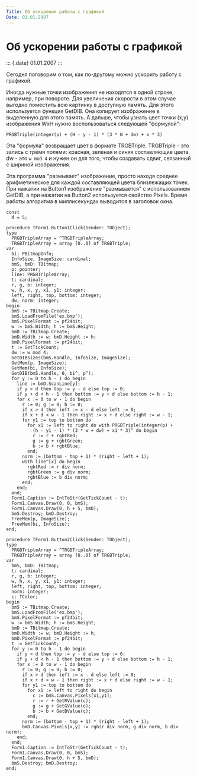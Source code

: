 ```yaml
---
Title: Об ускорении работы с графикой
Date: 01.01.2007
---
```



Об ускорении работы с графикой
==============================

::: {.date}
01.01.2007
:::

Сегодня поговорим о том, как по-другому можно ускорить работу с
графикой.

Иногда нужные точки изображения не находятся в одной строке, например,
при повороте. Для увеличения скорости в этом случае выгодно поместить
всю картинку в доступную память. Для этого используется функция GetDIB.
Она копирует изображение в выделенную для этого память. А дальше, чтобы
узнать цвет точки (x,y) изображения WxH нужно воспользоваться следующей
"формулой":

    PRGBTriple(integer(p) + (H - y - 1) * (3 * W + dw) + x * 3)

Эта "формула" возвращает цвет в формате TRGBTriple. TRGBTriple - это
запись с тремя полями: красная, зеленая и синяя составляющие цвета. dw -
это `w mod 4` и нужен он для того, чтобы создавать сдвиг, связанный с шириной
изображения.

Эта программа "размывает" изображение, просто находя среднее
арифметическое для каждой составляющей цвета близлежащих точек. При
нажатии на Button1 изображение "размывается" с использованием GetDIB,
а при нажатии на Button2 используется свойство Pixels. Время работы
алгоритма в миллисекундах выводится в заголовок окна.

    const
      d = 5;
     
    procedure TForm1.Button1Click(Sender: TObject);
    type
      PRGBTripleArray = ^TRGBTripleArray;
      TRGBTripleArray = array [0..0] of TRGBTriple;
    var
      bi: PBitmapInfo;
      InfoSize, ImageSize: cardinal;
      bmS, bmD: TBitmap;
      p: pointer;
      line: PRGBTripleArray;
      t: cardinal;
      r, g, b: integer;
      w, h, x, y, x1, y1: integer;
      left, right, top, bottom: integer;
      dw, norm: integer;
    begin
      bmS := TBitmap.Create;
      bmS.LoadFromFile('ex.bmp');
      bmS.PixelFormat := pf24bit;
      w := bmS.Width; h := bmS.Height;
      bmD := TBitmap.Create;
      bmD.Width := w; bmD.Height := h;
      bmD.PixelFormat := pf24bit;
      t := GetTickCount;
      dw := w mod 4;
      GetDIBSizes(bmS.Handle, InfoSize, ImageSize);
      GetMem(p, ImageSize);
      GetMem(bi, InfoSize);
      GetDIB(bmS.Handle, 0, bi^, p^);
      for y := 0 to h - 1 do begin
        line := bmD.ScanLine[y];
        if y > d then top := y - d else top := 0;
        if y + d < h - 1 then bottom := y + d else bottom := h - 1;
        for x := 0 to w - 1 do begin
          r := 0; g := 0; b := 0;
          if x > d then left := x - d else left := 0;
          if x + d < w - 1 then right := x + d else right := w - 1;
          for y1 := top to bottom do
            for x1 := left to right do with PRGBTriple(integer(p) +
              (h - y1 - 1) * (3 * w + dw) + x1 * 3)^ do begin
              r := r + rgbtRed;
              g := g + rgbtGreen;
              b := b + rgbtBlue;
            end;
          norm := (bottom - top + 1) * (right - left + 1);
          with line^[x] do begin
            rgbtRed := r div norm;
            rgbtGreen := g div norm;
            rgbtBlue := b div norm;
          end;
        end;
      end;
      Form1.Caption := IntToStr(GetTickCount - t);
      Form1.Canvas.Draw(0, 0, bmS);
      Form1.Canvas.Draw(0, h + 5, bmD);
      bmS.Destroy; bmD.Destroy;
      FreeMem(p, ImageSize);
      FreeMem(bi, InfoSize);
    end;
     
    procedure TForm1.Button2Click(Sender: TObject);
    type
      PRGBTripleArray = ^TRGBTripleArray;
      TRGBTripleArray = array [0..0] of TRGBTriple;
    var
      bmS, bmD: TBitmap;
      t: cardinal;
      r, g, b: integer;
      w, h, x, y, x1, y1: integer;
      left, right, top, bottom: integer;
      norm: integer;
      c: TColor;
    begin
      bmS := TBitmap.Create;
      bmS.LoadFromFile('ex.bmp');
      bmS.PixelFormat := pf24bit;
      w := bmS.Width; h := bmS.Height;
      bmD := TBitmap.Create;
      bmD.Width := w; bmD.Height := h;
      bmD.PixelFormat := pf24bit;
      t := GetTickCount;
      for y := 0 to h - 1 do begin
        if y > d then top := y - d else top := 0;
        if y + d < h - 1 then bottom := y + d else bottom := h - 1;
        for x := 0 to w - 1 do begin
          r := 0; g := 0; b := 0;
          if x > d then left := x - d else left := 0;
          if x + d < w - 1 then right := x + d else right := w - 1;
          for y1 := top to bottom do
            for x1 := left to right do begin
              c := bmS.Canvas.Pixels[x1,y1];
              r := r + GetRValue(c);
              g := g + GetGValue(c);
              b := b + GetBValue(c);
            end;
          norm := (bottom - top + 1) * (right - left + 1);
          bmD.Canvas.Pixels[x,y] := rgb(r div norm, g div norm, b div norm);
        end;
      end;
      Form1.Caption := IntToStr(GetTickCount - t);
      Form1.Canvas.Draw(0, 0, bmS);
      Form1.Canvas.Draw(0, h + 5, bmD);
      bmS.Destroy; bmD.Destroy;
    end;
